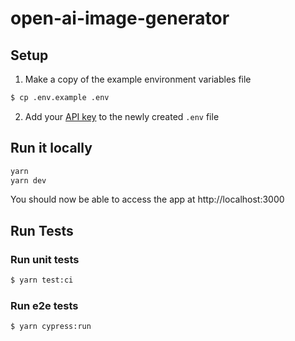 # open-ai-image-generator

## Setup

1. Make a copy of the example environment variables file

```bash
$ cp .env.example .env
```

2. Add your [API key](https://platform.openai.com/account/api-keys) to the newly created `.env` file

## Run it locally

```bash
yarn
yarn dev
```

You should now be able to access the app at http://localhost:3000

## Run Tests

### Run unit tests

```bash
$ yarn test:ci
```

### Run e2e tests

```bash
$ yarn cypress:run
```
